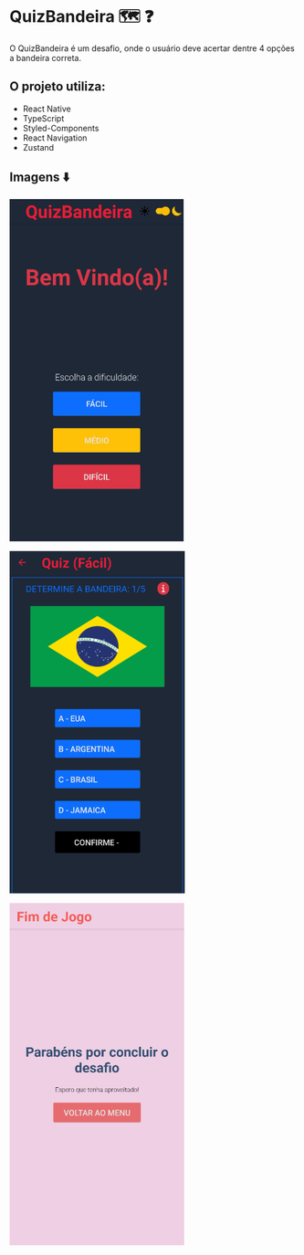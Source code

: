 # QuizBandeira :world_map: :question:

O QuizBandeira é um desafio, onde o usuário deve acertar dentre 4 opções a bandeira correta.

## O projeto utiliza:

- React Native
- TypeScript
- Styled-Components
- React Navigation
- Zustand

## Imagens :arrow_down:

![Imagem QuizBandeira 1](./app/assets/git_pictures/quizbandeira_home_dark.png)

![Imagem QuizBandeira 2](./app/assets/git_pictures/quizbandeira_level.png)

![Imagem QuizBandeira 3](./app/assets/git_pictures/quizbandeira_gameover_light.png)
